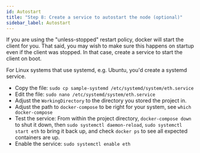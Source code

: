 ```yaml
---
id: Autostart
title: "Step 8: Create a service to autostart the node (optional)"
sidebar_label: Autostart
---
```


If you are using the "unless-stopped" restart policy, docker will start the 
client for you. That said, you may wish to make sure this happens on
startup even if the client was stopped. In that case, create a service
to start the client on boot.

For Linux systems that use systemd, e.g. Ubuntu, you'd create a systemd
service. 

- Copy the file: `sudo cp sample-systemd /etc/systemd/system/eth.service`
- Edit the file: `sudo nano /etc/systemd/system/eth.service`
- Adjust the `WorkingDirectory` to the directory you stored the project in.
- Adjust the path to `docker-compose` to be right for your system, see `which docker-compose`
- Test the service: From within the project directory, `docker-compose down` to shut
  it down, then `sudo systemctl daemon-reload`, `sudo systemctl start eth` to bring it back up,
  and check `docker ps` to see all expected containers are up.
- Enable the service: `sudo systemctl enable eth`